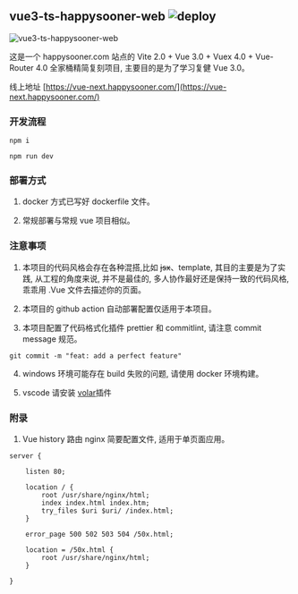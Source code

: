 ## vue3-ts-happysooner-web ![deploy](https://github.com/unliar/vue3-ts-happysooner-web/workflows/deploy/badge.svg)

![vue3-ts-happysooner-web](https://socialify.git.ci/unliar/vue3-ts-happysooner-web/image?description=1&descriptionEditable=a%20website%20build%20with%20Vite%202.0%20Vue%203.0%20Vuex%204.0%20Vue-Router%204.0&font=Source%20Code%20Pro&forks=1&issues=1&language=1&owner=1&pattern=Signal&pulls=1&stargazers=1&theme=Dark)

这是一个 happysooner.com 站点的 Vite 2.0 + Vue 3.0 + Vuex 4.0 + Vue-Router 4.0 全家桶精简复刻项目, 主要目的是为了学习复健 Vue 3.0。

线上地址 [https://vue-next.happysooner.com/](https://vue-next.happysooner.com/)

### 开发流程

```
npm i

npm run dev
```

### 部署方式

1. docker 方式已写好 dockerfile 文件。

2. 常规部署与常规 vue 项目相似。

### 注意事项

1. 本项目的代码风格会存在各种混搭,比如 <del>jsx</del>、template, 其目的主要是为了实践, 从工程的角度来说, 并不是最佳的, 多人协作最好还是保持一致的代码风格, 乖乖用 .Vue 文件去描述你的页面。

2. 本项目的 github action 自动部署配置仅适用于本项目。

3. 本项目配置了代码格式化插件 prettier 和 commitlint, 请注意 commit message 规范。

```
git commit -m "feat: add a perfect feature"
```

4. windows 环境可能存在 build 失败的问题, 请使用 docker 环境构建。

5. vscode 请安装 [volar](https://marketplace.visualstudio.com/items?itemName=johnsoncodehk.volar)插件

### 附录

1. Vue history 路由 nginx 简要配置文件, 适用于单页面应用。

```
server {

    listen 80;

    location / {
        root /usr/share/nginx/html;
        index index.html index.htm;
        try_files $uri $uri/ /index.html;
    }

    error_page 500 502 503 504 /50x.html;

    location = /50x.html {
        root /usr/share/nginx/html;
    }

}

```
